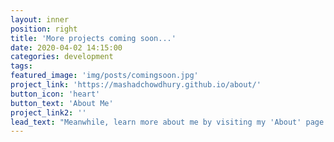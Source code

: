 ```yaml
---
layout: inner
position: right
title: 'More projects coming soon...'
date: 2020-04-02 14:15:00
categories: development
tags: 
featured_image: 'img/posts/comingsoon.jpg'
project_link: 'https://mashadchowdhury.github.io/about/'
button_icon: 'heart'
button_text: 'About Me'
project_link2: ''
lead_text: "Meanwhile, learn more about me by visiting my 'About' page."
---
```

